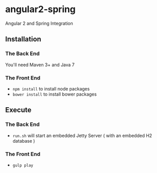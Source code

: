 # angular2-spring
Angular 2 and Spring Integration

## Installation

### The Back End

You'll need Maven 3+ and Java  7 

### The Front End

* `npm install` to install node packages
* `bower install` to install bower packages

## Execute

### The Back End

* `run.sh` will start an embedded  Jetty Server ( with an embedded H2 database ) 

### The Front End

* `gulp play`



